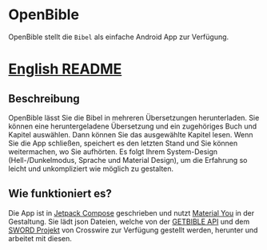 # OpenBible
OpenBible stellt die `Bibel` als einfache Android App zur Verfügung.

# [English README](./README.md)

## Beschreibung
OpenBible lässt Sie die Bibel in mehreren Übersetzungen herunterladen.
Sie können eine heruntergeladene Übersetzung und ein zugehöriges Buch und Kapitel auswählen.
Dann können Sie das ausgewählte Kapitel lesen.
Wenn Sie die App schließen, speichert es den letzten Stand und Sie können weitermachen, wo Sie aufhörten.
Es folgt Ihrem System-Design (Hell-/Dunkelmodus, Sprache und Material Design), um die Erfahrung so leicht und unkompliziert wie möglich zu gestalten.

## Wie funktioniert es?
Die App ist in [Jetpack Compose](https://developer.android.com/compose) geschrieben und nutzt [Material You](https://m3.material.io) in der Gestaltung.
Sie lädt json Dateien, welche von der [GETBIBLE API](https://getbible.net/docs) und dem [SWORD Projekt](https://www.crosswire.org/sword) von Crosswire zur Verfügung gestellt werden, herunter und arbeitet mit diesen.
